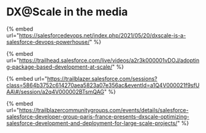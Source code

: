 # DX@Scale in the media

{% embed url="https://salesforcedevops.net/index.php/2021/05/20/dxscale-is-a-salesforce-devops-powerhouse/" %}

{% embed url="https://trailhead.salesforce.com/live/videos/a2r3k000001vDOJ/adopting-package-based-development-at-scale/" %}



{% embed url="https://trailblazer.salesforce.com/sessions?class=5864b3752c614270aea5823a07e356ac&eventId=a1Q4V000021f9sfUAA\#/session/a2q4V000002BTsmQAG" %}

{% embed url="https://trailblazercommunitygroups.com/events/details/salesforce-salesforce-developer-group-paris-france-presents-dxscale-optimizing-salesforce-development-and-deployment-for-large-scale-projects/" %}



